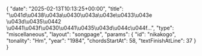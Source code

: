 {
    "date": "2025-02-13T10:13:25+00:00",
    "title": "\u041d\u0438\u043a\u0430\u043a\u043e\u0433\u043e \u043d\u0435\u0442 \u0441\u043f\u0430\u0441\u0435\u043d\u044c\u044f...",
    "type": "miscellaneous",
    "layout": "songpage",
    "params": {
        "id": "nikakogo",
        "tonality": "Hm",
        "year": "1984",
        "chordsStartAt": 58,
        "textFinishAtLine": 37
    }
}